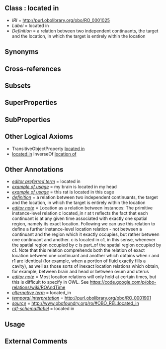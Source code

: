 
## Class : located in

 * *IRI* = http://purl.obolibrary.org/obo/RO_0001025
 * *Label* = located in
 * *Definition* = a relation between two independent continuants, the target and the location, in which the target is entirely within the location

## Synonyms


## Cross-references


## Subsets


## SuperProperties


## SubProperties


## Other Logical Axioms

 * TransitiveObjectProperty [located in](../../RO/25/RO_0001025.md)
 * [located in](../../RO/25/RO_0001025.md) InverseOf [location of](../../RO/15/RO_0001015.md)

## Other Annotations

 * *[editor preferred term](../../IAO/11/IAO_0000111.md)* = located in
 * *[example of usage](../../IAO/12/IAO_0000112.md)* = my brain is located in my head
 * *[example of usage](../../IAO/12/IAO_0000112.md)* = this rat is located in this cage
 * *[definition](../../IAO/15/IAO_0000115.md)* = a relation between two independent continuants, the target and the location, in which the target is entirely within the location
 * *[editor note](../../IAO/16/IAO_0000116.md)* = Location as a relation between instances: The primitive instance-level relation c located_in r at t reflects the fact that each continuant is at any given time associated with exactly one spatial region, namely its exact location. Following we can use this relation to define a further instance-level location relation - not between a continuant and the region which it exactly occupies, but rather between one continuant and another. c is located in c1, in this sense, whenever the spatial region occupied by c is part_of the spatial region occupied by c1.    Note that this relation comprehends both the relation of exact location between one continuant and another which obtains when r and r1 are identical (for example, when a portion of fluid exactly fills a cavity), as well as those sorts of inexact location relations which obtain, for example, between brain and head or between ovum and uterus
 * *[editor note](../../IAO/16/IAO_0000116.md)* = Most location relations will only hold at certain times, but this is difficult to specify in OWL. See https://code.google.com/p/obo-relations/wiki/ROAndTime
 * *[alternative term](../../IAO/18/IAO_0000118.md)* = located_in
 * *[temporal interpretation](../../RO/00/RO_0001900.md)* = http://purl.obolibrary.org/obo/RO_0001901
 * *[source](../../ce/source.md)* = http://www.obofoundry.org/ro/#OBO_REL:located_in
 * *[rdf-schema#label](../../el/rdf-schema#label.md)* = located in

## Usage


## External Comments

